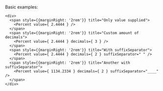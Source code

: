 Basic examples:

    <div>
      <span style={{marginRight: '2rem'}} title="Only value supplied">
        <Percent value={ 2.4444 } />
      </span>
      <span style={{marginRight: '2rem'}} title="Custom amount of decimals">
        <Percent value={ 2.4444 } decimals={ 3 } />
      </span>
      <span style={{marginRight: '2rem'}} title="With suffixSeparator">
        <Percent value={ 2.4444 } decimals={ 2 } suffixSeparator=" " />
      </span>
      <span style={{marginRight: '2rem'}} title="Another with suffixSeparator">
        <Percent value={ 1134.2334 } decimals={ 2 } suffixSeparator="____" />
      </span>
    </div>
